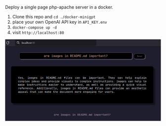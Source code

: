 Deploy a single page php-apache server in a docker.

1. Clone this repo and `cd ./docker-minigpt`
2. place your own OpenAI API key in `API_KEY.env`
3. `docker-compose up -d`
4. visit `http://localhost:80`

[<img src="assets/minigpt.png">]()

